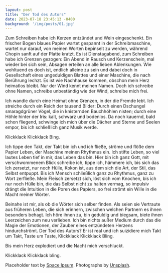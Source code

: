 ```yaml
---
layout: post
title: "Der Tod des Autors"
date: 2023-07-18 23:45:13 -0400
background: '/img/posts/01.jpg'
---
```


<p>Zum Schreiben habe ich Kerzen entzündet und Wein eingeschenkt.
Ein frischer Bogen blaues Papier wartet gespannt in der
Schreibmaschine, wartet nur darauf, von meinen Worten bepinselt zu
werden, während Chopin sanft auf der Platte kratzt. Es ist
Dienstagabend, zum Schreiben habe ich Grenzen gezogen: Ein Abend
in Rausch und Kerzenschein, mal wieder bei sich sein, Absagen
erteilen an alle lieben Ablenkungen. Wie wohltuend es doch ist,
endlich alleine zu sein und dabei doch in Gesellschaft eines
ungeduldigen Blattes und einer Maschine, die nach Berührung lechzt.
Es ist wie Nachhause kommen, obschon mein Herz heimatlos bleibt.
Nur der Wind kennt meinen Namen. Doch ich schreibe ohne Namen,
schreibe unbeständig wie der Wind, schreibe mich frei.</p>

<p>Ich wandle durch eine Heimat ohne Grenzen, in der die Fremde lebt.
Ich streiche durch ein Reich der tausend Bilder: Durch einen
Dschungel smaragdgrüner Vögel, die in knisternden Bauchhöhlen
nisten; durch eine Höhle hinter der Iris: kalt, schwarz und bodenlos.
Da noch kauernd, bald schon fliegend, schwinge ich mich über die
Dächer und Sterne und Seelen empor, bis ich schließlich ganz Musik
werde.</p>

<p>Klickklack Klickklack Bing.</p>

<p>Ich tippe den Takt, der Takt bin ich und ich fließe, ströme und flöße dem Papier Leben, der Maschine meinen Rhythmus ein. Ich stifte Leben, so viel lautes Leben tief in mir, das Leben das bin. Hier bin ich ganz Gott, mit verschwommenem Blick schreibe ich, tippe ich, hämmere ich, bis sich das Ich zersetzt, nur noch Hülle, Kokon ist, aus dem sich die Art, der Stil, das Selbst entpuppt. Bis ich Mensch schließlich ganz zu Rhythmus, ganz zu Wort zerfließe. Mein Fleisch zersetzt sich, löst sich vom Knochen, bis ich nur noch Hülle bin, die das Selbst nicht zu halten vermag, so impulsiv drängt die Intuition in die Poren des Papiers, so frei strömt ein Wille in die Macht meiner Wörter.</p>

<p>Beinahe ist mir, als ob die Wörter sich selber finden. Als seien sie Vertraute aus früheren Leben, die sich erinnern, zwischen welchen Partnern es ihnen besonders behagt. Ich höre ihnen zu, bin geduldig und biegsam, biete ihnen Leerzeichen zum neu verlieben. Ich bin nichts außer Medium durch das die Magie der Emotionen, der Zauber eines entzündeten Herzens hindurchströmt. Der Tod des Autors? Er ist real und ich suizidiere mich Takt um Takt, Taste um Taste, Klickklack Klickklack Bling.</p>


<p>Bis mein Herz explodiert und die Nacht mich verschluckt.</p>
<p>Klickklack Klickklack bling.</p>


<p>Placeholder text by <a href="http://spaceipsum.com/">Space Ipsum</a>. Photographs by <a href="https://unsplash.com/">Unsplash</a>.</p>